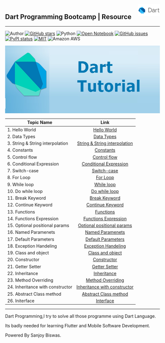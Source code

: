 <a href="https://terraform.io">
    <img src="Assets\dart.png" alt="aws" title="Terraform" align="right" height="40" />
</a>

## Dart Programming Bootcamp | Resource 

<hr>

![Author](https://img.shields.io/badge/author-SanjoyBiswas-orange)
[![GitHub stars](https://badgen.net/github/stars/imsanjoykb/AWSBootcamp)](https://github.com/imsanjoykb/AWSBootcamp/stargazers)
![Python](https://img.shields.io/badge/Python-3.8-blueviolet)
[![Open Notebook](https://colab.research.google.com/assets/colab-badge.svg)](https://github.com/imsanjoykb/AWSBootcamp/blob/master/aws-glue/handling_small_files_compress_n_collate..ipynb)
[![GitHub issues](https://img.shields.io/github/issues/imsanjoykb/AWSBootcamp.svg)](https://GitHub.com/Naereen/StrapDown.js/issues/)
[![PyPI status](https://img.shields.io/pypi/status/ansicolortags.svg)](https://pypi.python.org/pypi/ansicolortags/)
[![MIT](https://img.shields.io/badge/license-MIT-5eba00.svg)](https://github.com/imsanjoykb/Text-Generation/LICENCE.txt)
![Amazon AWS](https://img.shields.io/badge/Amazon%20AWS-232F3E?style=flat-squar&logo=amazon-aws)

[<img src="Assets/dartcover.jpg" width="100%" height="220"/>](Assets/image.jpg)

|    Topic Name        |      Link      |  
|----------        |:-------------:|
| 1. Hello World  |  [Hello World](https://github.com/imsanjoykb/Dart-Programming-BeginnerCamp/blob/master/01_hello_world%20Application.dart) |
| 2. Data Types |    [Data Types](https://github.com/imsanjoykb/Dart-Programming-BeginnerCamp/blob/master/02_data_types.dart)   |  
| 3. String & String interpolation | [String & String interpolation ](https://github.com/imsanjoykb/Dart-Programming-BeginnerCamp/blob/master/03_string_and_string_interpolation.dart) | 
| 4. Constants | [Constants ](https://github.com/imsanjoykb/Dart-Programming-BeginnerCamp/blob/master/04_constants.dart) |  
| 5. Control flow | [Control flow ](https://github.com/imsanjoykb/Dart-Programming-BeginnerCamp/blob/master/05_if_else_control_flow.dart) |  
| 6. Conditional Expression | [ Conditional Expression ](https://github.com/imsanjoykb/Dart-Programming-BeginnerCamp/blob/master/06_conditional_expressions.dart) |   
| 7. Switch-case  | [ Switch-case ](https://github.com/imsanjoykb/Dart-Programming-BeginnerCamp/blob/master/07_switch_and_case.dart) |   
| 8. For Loop | [ For Loop ](https://github.com/imsanjoykb/Dart-Programming-BeginnerCamp/blob/master/08_for_loop.dart) |    
| 9. While loop | [ While loop ](https://github.com/imsanjoykb/Dart-Programming-BeginnerCamp/blob/master/09_while_loop.dart) |   
| 10. Do while loop | [ Do while loop ](https://github.com/imsanjoykb/Dart-Programming-BeginnerCamp/blob/master/10_do_while_loop.dart) | 
| 11. Break Keyword | [ Break Keyword ](https://github.com/imsanjoykb/Dart-Programming-BeginnerCamp/blob/master/11_break_keyword.dart) | 
| 12. Continue Keyword | [ Continue Keyword ](https://github.com/imsanjoykb/Dart-Programming-BeginnerCamp/blob/master/12_continue_keyword.dart) | 
| 13. Functions | [ Functions ](https://github.com/imsanjoykb/Dart-Programming-BeginnerCamp/blob/master/13_functions.dart) | 
| 14. Functions Expression | [ Functions Expression ](https://github.com/imsanjoykb/Dart-Programming-BeginnerCamp/blob/master/14_function_expression.dart) | 
| 15. Optional positional params| [ Optional positional params ](https://github.com/imsanjoykb/Dart-Programming-BeginnerCamp/blob/master/15_optional_positional_params.dart) | 
| 16. Named Paramenets| [ Named Paramenets ](https://github.com/imsanjoykb/Dart-Programming-BeginnerCamp/blob/master/16_named_parameters.dart) |
| 17. Default Parameters| [ Default Parameters ](https://github.com/imsanjoykb/Dart-Programming-BeginnerCamp/blob/master/17_default_parameters.dart) |
| 18. Exception Handeling| [ Exception Handeling ](https://github.com/imsanjoykb/Dart-Programming-BeginnerCamp/blob/master/18_exception_handling.dart) |
| 19. Class and object| [ Class and object ](https://github.com/imsanjoykb/Dart-Programming-BeginnerCamp/blob/master/19_class_and_objects.dart) |
| 20. Constructor| [ Constructor ](https://github.com/imsanjoykb/Dart-Programming-BeginnerCamp/blob/master/20_constructors.dart) |
| 21. Getter Setter| [ Getter Setter ](https://github.com/imsanjoykb/Dart-Programming-BeginnerCamp/blob/master/21_getters_setters.dart) |
| 22. Inheritance| [ Inheritance ](https://github.com/imsanjoykb/Dart-Programming-BeginnerCamp/blob/master/22_inheritance.dart) |
| 23. Method Overriding| [ Method Overriding ](https://github.com/imsanjoykb/Dart-Programming-BeginnerCamp/blob/master/23_method_overriding.dart) |
| 24. Inheritance  with constructor| [ Inheritance  with constructor ](https://github.com/imsanjoykb/Dart-Programming-BeginnerCamp/blob/master/24_inheritance_with_constructors.dart) |
| 25. Abstract Class method| [ Abstract Class method ](https://github.com/imsanjoykb/Dart-Programming-BeginnerCamp/blob/master/25_abstract_class_method.dart) |
| 26. Initerface| [ Interface ](https://github.com/imsanjoykb/Dart-Programming-BeginnerCamp/blob/master/26_interface.dart) |


<hr>
Dart Programming,I try to solve all those programme using Dart Language.


Its badly needed  for learning Flutter and  Mobile Software Development.

Powered By Sanjoy Biswas.
